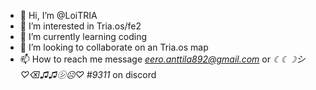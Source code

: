 - 👋 Hi, I’m @LoiTRIA
- 👀 I’m interested in Tria.os/fe2
- 🌱 I’m currently learning coding
- 💞️ I’m looking to collaborate on an Tria.os map
- 📫 How to reach me message *eero.anttila892@gmail.com* or *☾☾☽シ ♡⌫♫♫㋛☹♡* *#9311* on discord

<!---
LoiTRIA/LoiTRIA is a ✨ special ✨ repository because its `README.md` (this file) appears on your GitHub profile.
You can click the Preview link to take a look at your changes.
--->
